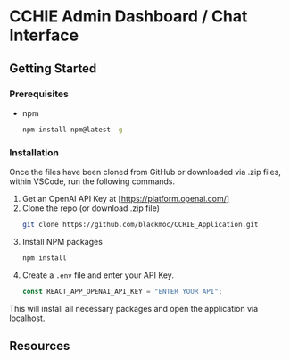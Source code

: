 # CCHIE Admin Dashboard / Chat Interface

## Getting Started

### Prerequisites

- npm
  ```sh
  npm install npm@latest -g
  ```

### Installation

Once the files have been cloned from GitHub or downloaded via .zip files, within VSCode, run the following commands.

1. Get an OpenAI API Key at [https://platform.openai.com/]
2. Clone the repo (or download .zip file)
   ```sh
   git clone https://github.com/blackmoc/CCHIE_Application.git
   ```
3. Install NPM packages
   ```sh
   npm install
   ```
4. Create a `.env` file and enter your API Key.
   ```js
   const REACT_APP_OPENAI_API_KEY = "ENTER YOUR API";
   ```

This will install all necessary packages and open the application via localhost.

## Resources

[React.js]: https://react.dev/
[Material UI]: https://mui.com/material-ui/getting-started/
[Material UI Icons]: https://mui.com/material-ui/material-icons/
[React Router]: https://reactrouter.com/en/main
